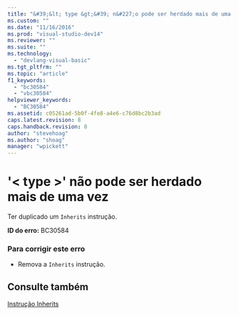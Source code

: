 ```yaml
---
title: "&#39;&lt; type &gt;&#39; n&#227;o pode ser herdado mais de uma vez | Microsoft Docs"
ms.custom: ""
ms.date: "11/16/2016"
ms.prod: "visual-studio-dev14"
ms.reviewer: ""
ms.suite: ""
ms.technology: 
  - "devlang-visual-basic"
ms.tgt_pltfrm: ""
ms.topic: "article"
f1_keywords: 
  - "bc30584"
  - "vbc30584"
helpviewer_keywords: 
  - "BC30584"
ms.assetid: c05261ad-5b0f-4fe8-a4e6-c76d8bc2b3ad
caps.latest.revision: 8
caps.handback.revision: 8
author: "stevehoag"
ms.author: "shoag"
manager: "wpickett"
---
```

# &#39;&lt; type &gt;&#39; n&#227;o pode ser herdado mais de uma vez
Ter duplicado um `Inherits` instrução.  
  
 **ID do erro:** BC30584  
  
### Para corrigir este erro  
  
-   Remova a `Inherits` instrução.  
  
## Consulte também  
 [Instrução Inherits](../../visual-basic/language-reference/statements/inherits-statement.md)
